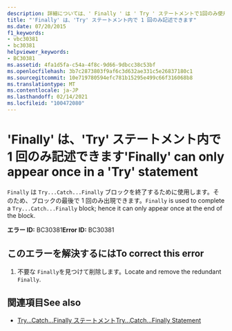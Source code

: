 ```yaml
---
description: 詳細については、' Finally ' は ' Try ' ステートメントで1回のみ使用できます
title: "'Finally' は、'Try' ステートメント内で 1 回のみ記述できます"
ms.date: 07/20/2015
f1_keywords:
- vbc30381
- bc30381
helpviewer_keywords:
- BC30381
ms.assetid: 4fa1d5fa-c54a-4f8c-9d66-9dbcc38c53bf
ms.openlocfilehash: 3b7c2873803f9af6c3d632ae331c5e26837180c1
ms.sourcegitcommit: 10e719780594efc781b15295e499c66f316068b8
ms.translationtype: MT
ms.contentlocale: ja-JP
ms.lasthandoff: 02/14/2021
ms.locfileid: "100472080"
---
```

# <a name="finally-can-only-appear-once-in-a-try-statement"></a><span data-ttu-id="a940f-103">'Finally' は、'Try' ステートメント内で 1 回のみ記述できます</span><span class="sxs-lookup"><span data-stu-id="a940f-103">'Finally' can only appear once in a 'Try' statement</span></span>

<span data-ttu-id="a940f-104">`Finally` は `Try...Catch...Finally` ブロックを終了するために使用します。そのため、ブロックの最後で 1 回のみ出現できます。</span><span class="sxs-lookup"><span data-stu-id="a940f-104">`Finally` is used to complete a `Try...Catch...Finally` block; hence it can only appear once at the end of the block.</span></span>  
  
 <span data-ttu-id="a940f-105">**エラー ID:** BC30381</span><span class="sxs-lookup"><span data-stu-id="a940f-105">**Error ID:** BC30381</span></span>  
  
## <a name="to-correct-this-error"></a><span data-ttu-id="a940f-106">このエラーを解決するには</span><span class="sxs-lookup"><span data-stu-id="a940f-106">To correct this error</span></span>  
  
1. <span data-ttu-id="a940f-107">不要な `Finally`を見つけて削除します。</span><span class="sxs-lookup"><span data-stu-id="a940f-107">Locate and remove the redundant `Finally`.</span></span>  
  
## <a name="see-also"></a><span data-ttu-id="a940f-108">関連項目</span><span class="sxs-lookup"><span data-stu-id="a940f-108">See also</span></span>

- [<span data-ttu-id="a940f-109">Try...Catch...Finally ステートメント</span><span class="sxs-lookup"><span data-stu-id="a940f-109">Try...Catch...Finally Statement</span></span>](../language-reference/statements/try-catch-finally-statement.md)
